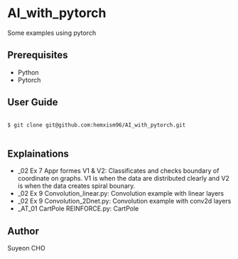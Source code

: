 # AI_with_pytorch
Some examples using pytorch

## Prerequisites
- Python
- Pytorch

## User Guide
<pre>
<code>
$ git clone git@github.com:hemxism96/AI_with_pytorch.git
</code>
</pre>

## Explainations

- _02 Ex 7 Appr formes V1 & V2: Classificates and checks boundary of coordinate on graphs. 
                                V1 is when the data are distributed clearly and V2 is when the data creates spiral bounary.
- _02 Ex 9 Convolution_linear.py: Convolution example with linear layers
- _02 Ex 9 Convolution_2Dnet.py: Convolution example with conv2d layers
- _AT_01 CartPole REINFORCE.py: CartPole

## Author

Suyeon CHO
